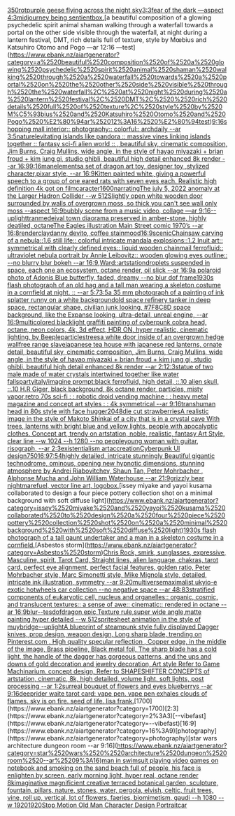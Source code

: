[350](https://www.ebank.nz/aiartgenerator?category=350)[rot](https://www.ebank.nz/aiartgenerator?category=rot)[purple geese flying across the night sky](https://www.ebank.nz/aiartgenerator?category=purple%2520geese%2520flying%2520across%2520the%2520night%2520sky)[3:3](https://www.ebank.nz/aiartgenerator?category=3%3A3)[fear of the dark —aspect 4:3](https://www.ebank.nz/aiartgenerator?category=fear%2520of%2520the%2520dark%2520%E2%80%94aspect%25204%3A3)[midjourney being sentient](https://www.ebank.nz/aiartgenerator?category=midjourney%2520being%2520sentient)[box.](https://www.ebank.nz/aiartgenerator?category=box.)[a beautiful composition of a glowing psychedelic spirit animal shaman walking through a waterfall towards a portal on the other side visible through the waterfall, at night during a lantern festival, DMT,  rich details full of texture, style by Mœbius and Katsuhiro Otomo and Pogo —ar 12:16 —test](https://www.ebank.nz/aiartgenerator?category=a%2520beautiful%2520composition%2520of%2520a%2520glowing%2520psychedelic%2520spirit%2520animal%2520shaman%2520walking%2520through%2520a%2520waterfall%2520towards%2520a%2520portal%2520on%2520the%2520other%2520side%2520visible%2520through%2520the%2520waterfall%2C%2520at%2520night%2520during%2520a%2520lantern%2520festival%2C%2520DMT%2C%2520%2520rich%2520details%2520full%2520of%2520texture%2C%2520style%2520by%2520M%C5%93bius%2520and%2520Katsuhiro%2520Otomo%2520and%2520Pogo%2520%E2%80%94ar%252012%3A16%2520%E2%80%94test)[9:16](https://www.ebank.nz/aiartgenerator?category=9%3A16)[shopping mall interior:: photography:: colorful:: archdaily --ar 3:5](https://www.ebank.nz/aiartgenerator?category=shopping%2520mall%2520interior%3A%3A%2520photography%3A%3A%2520colorful%3A%3A%2520archdaily%2520--ar%25203%3A5)[nature](https://www.ebank.nz/aiartgenerator?category=nature)[levitating islands like pandora :: massive vines linking islands together :: fantasy sci-fi alien world :: , beautiful sky, cinematic composition, Jim Burns, Craig Mullins, wide angle, in the style of hayao miyazaki + brian froud + kim jung gi, studio ghibli, beautiful high detail enhanced 8k render --ar 16:9](https://www.ebank.nz/aiartgenerator?category=levitating%2520islands%2520like%2520pandora%2520%3A%3A%2520massive%2520vines%2520linking%2520islands%2520together%2520%3A%3A%2520fantasy%2520sci-fi%2520alien%2520world%2520%3A%3A%2520%2C%2520beautiful%2520sky%2C%2520cinematic%2520composition%2C%2520Jim%2520Burns%2C%2520Craig%2520Mullins%2C%2520wide%2520angle%2C%2520in%2520the%2520style%2520of%2520hayao%2520miyazaki%2520%2B%2520brian%2520froud%2520%2B%2520kim%2520jung%2520gi%2C%2520studio%2520ghibli%2C%2520beautiful%2520high%2520detail%2520enhanced%25208k%2520render%2520--ar%252016%3A9)[9:16](https://www.ebank.nz/aiartgenerator?category=9%3A16)[man](https://www.ebank.nz/aiartgenerator?category=man)[elements](https://www.ebank.nz/aiartgenerator?category=elements)[a set of dragon art toy, designer toy ,stylized character,pixar style, --ar 16:9](https://www.ebank.nz/aiartgenerator?category=a%2520set%2520of%2520dragon%2520art%2520toy%2C%2520designer%2520toy%2520%2Cstylized%2520character%2Cpixar%2520style%2C%2520--ar%252016%3A9)[Kitten painted white, giving a powerful speech to a group of one eared rats with seven eyes each. Realistic high definition 4k got on film](https://www.ebank.nz/aiartgenerator?category=Kitten%2520painted%2520white%2C%2520giving%2520a%2520powerful%2520speech%2520to%2520a%2520group%2520of%2520one%2520eared%2520rats%2520with%2520seven%2520eyes%2520each.%2520Realistic%2520high%2520definition%25204k%2520got%2520on%2520film)[caracter](https://www.ebank.nz/aiartgenerator?category=caracter)[1](https://www.ebank.nz/aiartgenerator?category=1)[600](https://www.ebank.nz/aiartgenerator?category=600)[narrating](https://www.ebank.nz/aiartgenerator?category=narrating)[The  july 5, 2022 anomaly at the Larger Hadron Collider --w 512](https://www.ebank.nz/aiartgenerator?category=The%2520%2520july%25205%2C%25202022%2520anomaly%2520at%2520the%2520Larger%2520Hadron%2520Collider%2520--w%2520512)[Slightly open white wooden door surrounded by walls of overgrown moss, so thick you can't see wall only moss --aspect 16:9](https://www.ebank.nz/aiartgenerator?category=Slightly%2520open%2520white%2520wooden%2520door%2520surrounded%2520by%2520walls%2520of%2520overgrown%2520moss%2C%2520so%2520thick%2520you%2520can%27t%2520see%2520wall%2520only%2520moss%2520--aspect%252016%3A9)[bubbly scene from a music video, collage —ar 9:16](https://www.ebank.nz/aiartgenerator?category=bubbly%2520scene%2520from%2520a%2520music%2520video%2C%2520collage%2520%E2%80%94ar%25209%3A16)[--uplight](https://www.ebank.nz/aiartgenerator?category=--uplight)[tran](https://www.ebank.nz/aiartgenerator?category=tran)[medeival town diaorama preserved in amber-stone, highly deatiled, octane](https://www.ebank.nz/aiartgenerator?category=medeival%2520town%2520diaorama%2520preserved%2520in%2520amber-stone%2C%2520highly%2520deatiled%2C%2520octane)[The Eagles illustration Main Street comic 1970’s --ar 16:8](https://www.ebank.nz/aiartgenerator?category=The%2520Eagles%2520illustration%2520Main%2520Street%2520comic%25201970%E2%80%99s%2520--ar%252016%3A8)[render](https://www.ebank.nz/aiartgenerator?category=render)[clay](https://www.ebank.nz/aiartgenerator?category=clay)[danny devito, coffee stain](https://www.ebank.nz/aiartgenerator?category=danny%2520devito%2C%2520coffee%2520stain)[mood](https://www.ebank.nz/aiartgenerator?category=mood)[16:9](https://www.ebank.nz/aiartgenerator?category=16%3A9)[scenic](https://www.ebank.nz/aiartgenerator?category=scenic)[Chainsaw carving of a nebula::1.6 still life:: colorful intricate mandala explosions::1.2 Inuit art:: symmetrical with clearly defined eyes:: liquid wooden chainmail ferrofluid:: ultraviolet nebula portrait by Annie Leibovitz:: wooden glowing eyes outline:: --no blurry blur bokeh --ar 16:9](https://www.ebank.nz/aiartgenerator?category=Chainsaw%2520carving%2520of%2520a%2520nebula%3A%3A1.6%2520still%2520life%3A%3A%2520colorful%2520intricate%2520mandala%2520explosions%3A%3A1.2%2520Inuit%2520art%3A%3A%2520symmetrical%2520with%2520clearly%2520defined%2520eyes%3A%3A%2520liquid%2520wooden%2520chainmail%2520ferrofluid%3A%3A%2520ultraviolet%2520nebula%2520portrait%2520by%2520Annie%2520Leibovitz%3A%3A%2520wooden%2520glowing%2520eyes%2520outline%3A%3A%2520--no%2520blurry%2520blur%2520bokeh%2520--ar%252016%3A9)[,](https://www.ebank.nz/aiartgenerator?category=%2C)[Ward::](https://www.ebank.nz/aiartgenerator?category=Ward%3A%3A)[artstation](https://www.ebank.nz/aiartgenerator?category=artstation)[droplets suspended in space, each one an ecosystem, octane render, oil slick --ar 16:9](https://www.ebank.nz/aiartgenerator?category=droplets%2520suspended%2520in%2520space%2C%2520each%2520one%2520an%2520ecosystem%2C%2520octane%2520render%2C%2520oil%2520slick%2520--ar%252016%3A9)[a polaroid photo of Adonis Blue butterfly, faded, dreamy --no blur dof frame](https://www.ebank.nz/aiartgenerator?category=a%2520polaroid%2520photo%2520of%2520Adonis%2520Blue%2520butterfly%2C%2520faded%2C%2520dreamy%2520--no%2520blur%2520dof%2520frame)[1930s flash photograph of an old hag and a tall man wearing a skeleton costume in a cornfield at night. :: --ar 5:7](https://www.ebank.nz/aiartgenerator?category=1930s%2520flash%2520photograph%2520of%2520an%2520old%2520hag%2520and%2520a%2520tall%2520man%2520wearing%2520a%2520skeleton%2520costume%2520in%2520a%2520cornfield%2520at%2520night.%2520%3A%3A%2520--ar%25205%3A7)[3:5](https://www.ebank.nz/aiartgenerator?category=3%3A5)[a 35 mm photograph of a painting of ink splatter runny on a white background](https://www.ebank.nz/aiartgenerator?category=a%252035%2520mm%2520photograph%2520of%2520a%2520painting%2520of%2520ink%2520splatter%2520runny%2520on%2520a%2520white%2520background)[old space refinery tanker in deep space, rectangular shape, civilian junk looking, #7F8C8D space background, like the Expanse looking, ultra-detail, unreal engine, --ar 16:9](https://www.ebank.nz/aiartgenerator?category=old%2520space%2520refinery%2520tanker%2520in%2520deep%2520space%2C%2520rectangular%2520shape%2C%2520civilian%2520junk%2520looking%2C%2520%237F8C8D%2520space%2520background%2C%2520like%2520the%2520Expanse%2520looking%2C%2520ultra-detail%2C%2520unreal%2520engine%2C%2520--ar%252016%3A9)[multicolored blacklight graffiti painting of cyberpunk cobra head, octane, neon colors, 4k, 3d effect, HDR ON, hyper realistic, cinematic lighting, by Beeple](https://www.ebank.nz/aiartgenerator?category=multicolored%2520blacklight%2520graffiti%2520painting%2520of%2520cyberpunk%2520cobra%2520head%2C%2520octane%2C%2520neon%2520colors%2C%25204k%2C%25203d%2520effect%2C%2520HDR%2520ON%2C%2520hyper%2520realistic%2C%2520cinematic%2520lighting%2C%2520by%2520Beeple)[particles](https://www.ebank.nz/aiartgenerator?category=particles)[trees](https://www.ebank.nz/aiartgenerator?category=trees)[a white door inside of an overgrown hedge wall](https://www.ebank.nz/aiartgenerator?category=a%2520white%2520door%2520inside%2520of%2520an%2520overgrown%2520hedge%2520wall)[free range slave](https://www.ebank.nz/aiartgenerator?category=free%2520range%2520slave)[japanese tea house with japanese red lanterns, ornate detail, beautiful sky, cinematic composition, Jim Burns, Craig Mullins, wide angle, in the style of hayao miyazaki + brian froud + kim jung gi, studio ghibli, beautiful high detail enhanced 8k render --ar 2:1](https://www.ebank.nz/aiartgenerator?category=japanese%2520tea%2520house%2520with%2520japanese%2520red%2520lanterns%2C%2520ornate%2520detail%2C%2520beautiful%2520sky%2C%2520cinematic%2520composition%2C%2520Jim%2520Burns%2C%2520Craig%2520Mullins%2C%2520wide%2520angle%2C%2520in%2520the%2520style%2520of%2520hayao%2520miyazaki%2520%2B%2520brian%2520froud%2520%2B%2520kim%2520jung%2520gi%2C%2520studio%2520ghibli%2C%2520beautiful%2520high%2520detail%2520enhanced%25208k%2520render%2520--ar%25202%3A1)[2:3](https://www.ebank.nz/aiartgenerator?category=2%3A3)[statue of two male made of water crystals intertwined together like water falls](https://www.ebank.nz/aiartgenerator?category=statue%2520of%2520two%2520male%2520made%2520of%2520water%2520crystals%2520intertwined%2520together%2520like%2520water%2520falls)[party](https://www.ebank.nz/aiartgenerator?category=party)[italy](https://www.ebank.nz/aiartgenerator?category=italy)[/imagine prompt:black ferrofluid, high detail, ::.10 alien skull, ::.10 H.R Giger, black background, 8k octane render, particles, misty vapor,](https://www.ebank.nz/aiartgenerator?category=/imagine%2520prompt%3Ablack%2520ferrofluid%2C%2520high%2520detail%2C%2520%3A%3A.10%2520alien%2520skull%2C%2520%3A%3A.10%2520H.R%2520Giger%2C%2520black%2520background%2C%25208k%2520octane%2520render%2C%2520particles%2C%2520misty%2520vapor%2C)[retro 70s sci-fi : : robotic droid vending machine : : heavy metal magazine and concept art styles : : 4k symmetrical --ar 9:16](https://www.ebank.nz/aiartgenerator?category=retro%252070s%2520sci-fi%2520%3A%2520%3A%2520robotic%2520droid%2520vending%2520machine%2520%3A%2520%3A%2520heavy%2520metal%2520magazine%2520and%2520concept%2520art%2520styles%2520%3A%2520%3A%25204k%2520symmetrical%2520--ar%25209%3A16)[transhuman head in 80s style with face hugger](https://www.ebank.nz/aiartgenerator?category=transhuman%2520head%2520in%252080s%2520style%2520with%2520face%2520hugger)[](https://www.ebank.nz/aiartgenerator?category=)[2048](https://www.ebank.nz/aiartgenerator?category=2048)[die cut strawberries](https://www.ebank.nz/aiartgenerator?category=die%2520cut%2520strawberries)[A realistic image in the style of Makoto Shinkai of a city that is in a crystal cave With trees, lanterns with bright blue and yellow lights, people with apocalyptic clothes. Concept art, trendy on artstation, noble, realistic, fantasy Art Style, clear line  --w 1024  --h 1280 --no people](https://www.ebank.nz/aiartgenerator?category=A%2520realistic%2520image%2520in%2520the%2520style%2520of%2520Makoto%2520Shinkai%2520of%2520a%2520city%2520that%2520is%2520in%2520a%2520crystal%2520cave%2520With%2520trees%2C%2520lanterns%2520with%2520bright%2520blue%2520and%2520yellow%2520lights%2C%2520people%2520with%2520apocalyptic%2520clothes.%2520Concept%2520art%2C%2520trendy%2520on%2520artstation%2C%2520noble%2C%2520realistic%2C%2520fantasy%2520Art%2520Style%2C%2520clear%2520line%2520%2520--w%25201024%2520%2520--h%25201280%2520--no%2520people)[young woman with guitar, risograph, --ar 2:3](https://www.ebank.nz/aiartgenerator?category=young%2520woman%2520with%2520guitar%2C%2520risograph%2C%2520--ar%25202%3A3)[existentialism art](https://www.ebank.nz/aiartgenerator?category=existentialism%2520art)[accreation](https://www.ebank.nz/aiartgenerator?category=accreation)[Cyberpunk UI design](https://www.ebank.nz/aiartgenerator?category=Cyberpunk%2520UI%2520design)[750](https://www.ebank.nz/aiartgenerator?category=750)[16:9](https://www.ebank.nz/aiartgenerator?category=16%3A9)[7:5](https://www.ebank.nz/aiartgenerator?category=7%3A5)[4](https://www.ebank.nz/aiartgenerator?category=4)[highly detailed, intricate stunningly Beautiful gigantic technodrome, ominous, opening new hypnotic dimensions, stunning atmosphere by Andrei Riabovitchev, Shaun Tan, Peter Mohrbacher , Alphonse Mucha and John William Waterhouse --ar 21:9](https://www.ebank.nz/aiartgenerator?category=highly%2520detailed%2C%2520intricate%2520stunningly%2520Beautiful%2520gigantic%2520technodrome%2C%2520ominous%2C%2520opening%2520new%2520hypnotic%2520dimensions%2C%2520stunning%2520atmosphere%2520by%2520Andrei%2520Riabovitchev%2C%2520Shaun%2520Tan%2C%2520Peter%2520Mohrbacher%2520%2C%2520Alphonse%2520Mucha%2520and%2520John%2520William%2520Waterhouse%2520--ar%252021%3A9)[grizzly bear nightmarefuel, vector line art, logo](https://www.ebank.nz/aiartgenerator?category=grizzly%2520bear%2520nightmarefuel%2C%2520vector%2520line%2520art%2C%2520logo)[box.](https://www.ebank.nz/aiartgenerator?category=box.)[issey miyake and yayoi kusama collaborated to design a four piece pottery collection shot on a minimal background with soft diffuse light](https://www.ebank.nz/aiartgenerator?category=issey%2520miyake%2520and%2520yayoi%2520kusama%2520collaborated%2520to%2520design%2520a%2520four%2520piece%2520pottery%2520collection%2520shot%2520on%2520a%2520minimal%2520background%2520with%2520soft%2520diffuse%2520light)[1930s flash photograph of a tall gaunt undertaker and a man in a skeleton costume in a cornfield.](https://www.ebank.nz/aiartgenerator?category=1930s%2520flash%2520photograph%2520of%2520a%2520tall%2520gaunt%2520undertaker%2520and%2520a%2520man%2520in%2520a%2520skeleton%2520costume%2520in%2520a%2520cornfield.)[Asbestos storm](https://www.ebank.nz/aiartgenerator?category=Asbestos%2520storm)[Chris Rock, smirk, sunglasses, expressive, Masculine, spirit, Tarot Card, Straight lines, alien language, chakras, tarot card, perfect eye alignment, perfect facial features, golden ratio, Peter Mohrbacher style, Marc Simonetti style, Mike Mignola style, detailed, intricate ink illustration, symmetry --ar 9:20](https://www.ebank.nz/aiartgenerator?category=Chris%2520Rock%2C%2520smirk%2C%2520sunglasses%2C%2520expressive%2C%2520Masculine%2C%2520spirit%2C%2520Tarot%2520Card%2C%2520Straight%2520lines%2C%2520alien%2520language%2C%2520chakras%2C%2520tarot%2520card%2C%2520perfect%2520eye%2520alignment%2C%2520perfect%2520facial%2520features%2C%2520golden%2520ratio%2C%2520Peter%2520Mohrbacher%2520style%2C%2520Marc%2520Simonetti%2520style%2C%2520Mike%2520Mignola%2520style%2C%2520detailed%2C%2520intricate%2520ink%2520illustration%2C%2520symmetry%2520--ar%25209%3A20)[multiverse](https://www.ebank.nz/aiartgenerator?category=multiverse)[maximalist ukyio-e exotic hotwheels car collection --no negative space --ar 48:83](https://www.ebank.nz/aiartgenerator?category=maximalist%2520ukyio-e%2520exotic%2520hotwheels%2520car%2520collection%2520--no%2520negative%2520space%2520--ar%252048%3A83)[stratified components of eukaryotic cell, nucleus and organelles:: organic, cosmic, and translucent textures:: a sense of awe:: cinematic:: rendered in octane --ar 16:9](https://www.ebank.nz/aiartgenerator?category=stratified%2520components%2520of%2520eukaryotic%2520cell%2C%2520nucleus%2520and%2520organelles%3A%3A%2520organic%2C%2520cosmic%2C%2520and%2520translucent%2520textures%3A%3A%2520a%2520sense%2520of%2520awe%3A%3A%2520cinematic%3A%3A%2520rendered%2520in%2520octane%2520--ar%252016%3A9)[blur](https://www.ebank.nz/aiartgenerator?category=blur)[--tes](https://www.ebank.nz/aiartgenerator?category=--tes)[dof](https://www.ebank.nz/aiartgenerator?category=dof)[dragon,epic,Texture rule,super wide angle,matte painting,hyper detailed --w 512](https://www.ebank.nz/aiartgenerator?category=dragon%2Cepic%2CTexture%2520rule%2Csuper%2520wide%2520angle%2Cmatte%2520painting%2Chyper%2520detailed%2520--w%2520512)[spritesheet animation in the style of muybridge](https://www.ebank.nz/aiartgenerator?category=spritesheet%2520animation%2520in%2520the%2520style%2520of%2520muybridge)[--uplight](https://www.ebank.nz/aiartgenerator?category=--uplight)[A blueprint of steampunk style fully displayed Dagger knives, prop design, weapon design, Long sharp blade,  trending on Pinterest.com  , High quality specular reflection ,  Copper  edge, in the middle of the image, Brass pipeline,  Black metal foil,  The sharp blade has a cold light, the handle of the dagger has gorgeous patterns, and the ups and downs of gold decoration and jewelry decoration, Art style Refer to Game Machinarium.  concept design, Refer to SHAPESHIFTER CONCEPTS  of artstation, cinematic,  8k, high detailed,  volume light,  soft lights,  post processing    --ar 1:2](https://www.ebank.nz/aiartgenerator?category=A%2520blueprint%2520of%2520steampunk%2520style%2520fully%2520displayed%2520Dagger%2520knives%2C%2520prop%2520design%2C%2520weapon%2520design%2C%2520Long%2520sharp%2520blade%2C%2520%2520trending%2520on%2520Pinterest.com%2520%2520%2C%2520High%2520quality%2520specular%2520reflection%2520%2C%2520%2520Copper%2520%2520edge%2C%2520in%2520the%2520middle%2520of%2520the%2520image%2C%2520Brass%2520pipeline%2C%2520%2520Black%2520metal%2520foil%2C%2520%2520The%2520sharp%2520blade%2520has%2520a%2520cold%2520light%2C%2520the%2520handle%2520of%2520the%2520dagger%2520has%2520gorgeous%2520patterns%2C%2520and%2520the%2520ups%2520and%2520downs%2520of%2520gold%2520decoration%2520and%2520jewelry%2520decoration%2C%2520Art%2520style%2520Refer%2520to%2520Game%2520Machinarium.%2520%2520concept%2520design%2C%2520Refer%2520to%2520SHAPESHIFTER%2520CONCEPTS%2520%2520of%2520artstation%2C%2520cinematic%2C%2520%25208k%2C%2520high%2520detailed%2C%2520%2520volume%2520light%2C%2520%2520soft%2520lights%2C%2520%2520post%2520processing%2520%2520%2520%2520--ar%25201%3A2)[surreal bouquet of flowers and eyes blueberrys  --ar 9:16](https://www.ebank.nz/aiartgenerator?category=surreal%2520bouquet%2520of%2520flowers%2520and%2520eyes%2520blueberrys%2520%2520--ar%25209%3A16)[deep](https://www.ebank.nz/aiartgenerator?category=deep)[rider waite tarot card: vape pen. vape pen exhales clouds of flames. sky is on fire. seed of life. lisa frank.](https://www.ebank.nz/aiartgenerator?category=rider%2520waite%2520tarot%2520card%3A%2520vape%2520pen.%2520vape%2520pen%2520exhales%2520clouds%2520of%2520flames.%2520sky%2520is%2520on%2520fire.%2520seed%2520of%2520life.%2520lisa%2520frank.)[1700](https://www.ebank.nz/aiartgenerator?category=1700)[2:3](https://www.ebank.nz/aiartgenerator?category=2%3A3)[--vibefast](https://www.ebank.nz/aiartgenerator?category=--vibefast)[16:9](https://www.ebank.nz/aiartgenerator?category=16%3A9)[photography](https://www.ebank.nz/aiartgenerator?category=photography)[star wars  architecture dungeon room --ar 9:16](https://www.ebank.nz/aiartgenerator?category=star%2520wars%2520%2520architecture%2520dungeon%2520room%2520--ar%25209%3A16)[man in swimsuit playing video games on notebook and smoking on the sand beach full of people, his face is enlighten by screen, early morning light,  hyper real, octane render 8k](https://www.ebank.nz/aiartgenerator?category=man%2520in%2520swimsuit%2520playing%2520video%2520games%2520on%2520notebook%2520and%2520smoking%2520on%2520the%2520sand%2520beach%2520full%2520of%2520people%2C%2520his%2520face%2520is%2520enlighten%2520by%2520screen%2C%2520early%2520morning%2520light%2C%2520%2520hyper%2520real%2C%2520octane%2520render%25208k)[imaginative magnificient creative terraced botanical garden, sculpture, fountain, pillars, nature, stones, water, pergola, elvish, celtic, fruit trees, vine, roll up, vertical, lot of flowers, faeries, biomimetism, gaudi --h 1080 --w 1920](https://www.ebank.nz/aiartgenerator?category=imaginative%2520magnificient%2520creative%2520terraced%2520botanical%2520garden%2C%2520sculpture%2C%2520fountain%2C%2520pillars%2C%2520nature%2C%2520stones%2C%2520water%2C%2520pergola%2C%2520elvish%2C%2520celtic%2C%2520fruit%2520trees%2C%2520vine%2C%2520roll%2520up%2C%2520vertical%2C%2520lot%2520of%2520flowers%2C%2520faeries%2C%2520biomimetism%2C%2520gaudi%2520--h%25201080%2520--w%25201920)[1920](https://www.ebank.nz/aiartgenerator?category=1920)[Stop Motion Old Man Character Design Portrait](https://www.ebank.nz/aiartgenerator?category=Stop%2520Motion%2520Old%2520Man%2520Character%2520Design%2520Portrait)[car](https://www.ebank.nz/aiartgenerator?category=car)